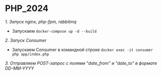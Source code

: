 # PHP_2024

*1. Запуск nginx, php-fpm, rabbitmq*

 - Запускаем `docker-compose up -d --build`


*2. Запуск Consumer*

 - Запускаем Consumer в командной строке `docker exec -it consumer php app/index.php`

*3. Отправляем POST-запрос с полями "date_from" и "date_to" в формате DD-MM-YYYY*